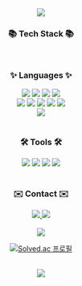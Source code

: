 <div align="center">
<img src="https://capsule-render.vercel.app/api?type=waving&color=0:98CC00,100:FFF600&height=200&section=header&text=Sieun's%20Github&animation=fadeIn&font=Alkatra&fontSize=40&fontAlign=50&fontColor=FFFFFF" />
</div>

<div align="center"><h3>📚 Tech Stack 📚</h3></div>
<br>

<!-- Languages -->
<div align="center"><h3>✨ Languages ✨</h3></div>
<div align="center">
<img src="https://img.shields.io/badge/Java-3766AB?style=for-the-badge&logo=Java&logoColor=white"/> 
<img src="https://img.shields.io/badge/node.js-339933?style=for-the-badge&logo=Node.js&logoColor=white"/> 
<img src="https://img.shields.io/badge/spring-6DB33F?style=for-the-badge&logo=spring&logoColor=white"/> 
<img src="https://img.shields.io/badge/springboot-6DB33F?style=for-the-badge&logo=springboot&logoColor=white"/> 
</div>

<div align="center">
<img src="https://img.shields.io/badge/vue.js-4FC08D?style=for-the-badge&logo=vue.js&logoColor=white"/> 
<img src="https://img.shields.io/badge/html5-E34F26?style=for-the-badge&logo=html5&logoColor=white"/> 
<img src="https://img.shields.io/badge/css-1572B6?style=for-the-badge&logo=css3&logoColor=white"/> 
<img src="https://img.shields.io/badge/javascript-F7DF1E?style=for-the-badge&logo=javascript&logoColor=black"/> 
<img src="https://img.shields.io/badge/bootstrap-7952B3?style=for-the-badge&logo=bootstrap&logoColor=white">
</div>
<div align="center">
<img src="https://img.shields.io/badge/oracle-F80000?style=for-the-badge&logo=oracle&logoColor=white"> 
</div>

<br>

<!-- Tools -->
<div align="center"><h3>🛠 Tools 🛠</h3></div>
<div align="center">
<img src="https://img.shields.io/badge/github-181717?style=for-the-badge&logo=github&logoColor=white"/>
<img src="https://img.shields.io/badge/git-F05032?style=for-the-badge&logo=git&logoColor=white"/>
<img src="https://img.shields.io/badge/IntelliJ%20IDEA-000000?style=for-the-badge&logo=intellijidea&logoColor=white"/>
<img src="https://img.shields.io/badge/VSCode-2C2C32.svg?style=for-the-badge&logo=visual-studio-code&logoColor=22ABF3"/>
</div>

<br>

<!-- Contact -->
<div align="center"><h3>✉️ Contact ✉️</h3></div>
<div align="center"><a href="mailto:shieun45@gmail.com">
<img src="https://img.shields.io/badge/shieun45@gmail.com-D14836?style=for-the-badge&logo=gmail&logoColor=white"/>
</a>
<a href="https://velog.io/@gules">
<img src="https://img.shields.io/badge/Velog-1EBC8F?style=for-the-badge&logo=velog&logoColor=white"/></a>
</div>

<br>

<!-- 깃허브 -->
<div align="center">
<img src="https://github-readme-stats.vercel.app/api?username=PSE22&show_icons=true&theme=merko"> 
  
[![Solved.ac
프로필](http://mazassumnida.wtf/api/v2/generate_badge?boj=gules)](https://solved.ac/gules)
</div>

<br>

<div align="center">
<img src="https://capsule-render.vercel.app/api?type=waving&color=0:98CC00,100:FFF600&height=100&section=footer&text=&fontSize=0" />
</div>

